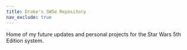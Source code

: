 ```yaml
---
title: Drake's SW5e Repository
nav_exclude: true
---
```


Home of my future updates and personal projects for the Star Wars 5th Edition system.